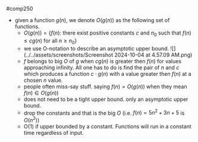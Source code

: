 #comp250 
- given a function $g(n)$, we denote $O(g(n))$ as the following set of functions.
	- $O(g(n))=\{$$f(n)$: there exist positive constants $c$ and $n_0$ such that $f(n)\leq cg(n)$ for all $n \geq n_0$}
	- we use O-notation to describe an asymptotic upper bound. ![](../../assets/screenshots/Screenshot 2024-10-04 at 4.57.09 AM.png)
	- $f$ belongs to big $O$ of $g$ when $cg(n)$ is greater then $f(n)$ for values approaching infinity. All one has to do is find the pair of $n$ and $c$ which produces a function $c\cdot g(n)$ with a value greater then $f(n)$ at a chosen $n$ value. 
	- people often miss-say stuff. saying $f(n)=O(g(n))$ when they mean $f(n)\in{O(g(n))}$
	- does not need to be a tight upper bound. only an asymptotic upper bound. 
	- drop the constants and that is the big $O$ (i.e. $f(n)=5n^2+3n+5$ is $O(n^2)$)
	- O(1) if upper bounded by a constant. Functions will run in a constant time regardless of input.